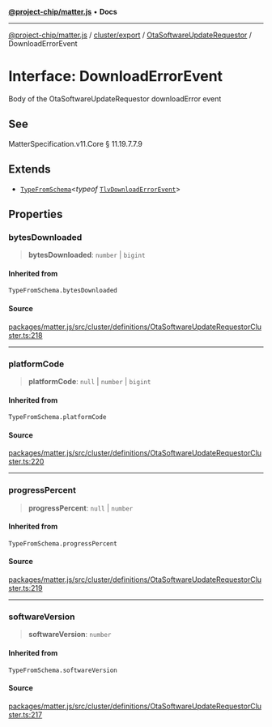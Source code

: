 [**@project-chip/matter.js**](../../../../../README.md) • **Docs**

***

[@project-chip/matter.js](../../../../../modules.md) / [cluster/export](../../../README.md) / [OtaSoftwareUpdateRequestor](../README.md) / DownloadErrorEvent

# Interface: DownloadErrorEvent

Body of the OtaSoftwareUpdateRequestor downloadError event

## See

MatterSpecification.v11.Core § 11.19.7.7.9

## Extends

- [`TypeFromSchema`](../../../../../tlv/export/README.md#typefromschemas)\<*typeof* [`TlvDownloadErrorEvent`](../README.md#tlvdownloaderrorevent)\>

## Properties

### bytesDownloaded

> **bytesDownloaded**: `number` \| `bigint`

#### Inherited from

`TypeFromSchema.bytesDownloaded`

#### Source

[packages/matter.js/src/cluster/definitions/OtaSoftwareUpdateRequestorCluster.ts:218](https://github.com/project-chip/matter.js/blob/7a8cbb56b87d4ccf34bec5a9a95ab40a1711324f/packages/matter.js/src/cluster/definitions/OtaSoftwareUpdateRequestorCluster.ts#L218)

***

### platformCode

> **platformCode**: `null` \| `number` \| `bigint`

#### Inherited from

`TypeFromSchema.platformCode`

#### Source

[packages/matter.js/src/cluster/definitions/OtaSoftwareUpdateRequestorCluster.ts:220](https://github.com/project-chip/matter.js/blob/7a8cbb56b87d4ccf34bec5a9a95ab40a1711324f/packages/matter.js/src/cluster/definitions/OtaSoftwareUpdateRequestorCluster.ts#L220)

***

### progressPercent

> **progressPercent**: `null` \| `number`

#### Inherited from

`TypeFromSchema.progressPercent`

#### Source

[packages/matter.js/src/cluster/definitions/OtaSoftwareUpdateRequestorCluster.ts:219](https://github.com/project-chip/matter.js/blob/7a8cbb56b87d4ccf34bec5a9a95ab40a1711324f/packages/matter.js/src/cluster/definitions/OtaSoftwareUpdateRequestorCluster.ts#L219)

***

### softwareVersion

> **softwareVersion**: `number`

#### Inherited from

`TypeFromSchema.softwareVersion`

#### Source

[packages/matter.js/src/cluster/definitions/OtaSoftwareUpdateRequestorCluster.ts:217](https://github.com/project-chip/matter.js/blob/7a8cbb56b87d4ccf34bec5a9a95ab40a1711324f/packages/matter.js/src/cluster/definitions/OtaSoftwareUpdateRequestorCluster.ts#L217)
